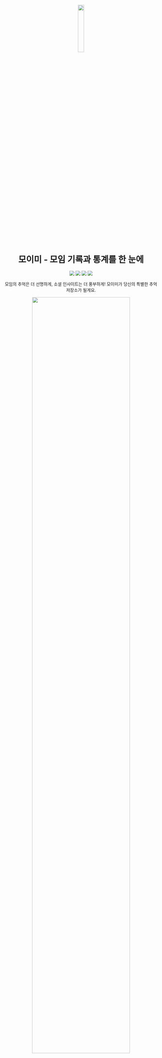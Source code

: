 <p align="center">
<img width="20%" src="https://github.com/user-attachments/assets/b7cc81a4-1f12-475e-af09-a2d125bcb8b7"/>
</p>

<h1 align="center">모이미 - 모임 기록과 통계를 한 눈에</h1>

<p align="center">

<p align="center">
<img src="https://img.shields.io/badge/kotlin-multiplatform-A97BFF.svg"/>
<img src="https://img.shields.io/badge/compose-multiplatform-5675DF.svg"/>
<img src="https://img.shields.io/badge/platform-android-green.svg"/>
<img src="https://img.shields.io/badge/platform-iOS-black.svg"/>
</p>
</p>

<p align="center">
모임의 추억은 더 선명하게, 소셜 인사이트는 더 풍부하게! 모이미가 당신의 특별한 추억 저장소가 될게요.
</p>

<p align="center">
  <img width="80%" src="https://github.com/user-attachments/assets/0c9af158-3214-4604-aac5-abc56b7795ab" />
</p>

<br>

# Key Features ✨
- 모임 일정 예약 및 공유
- 실시간 사진 촬영 및 공유
- 자동 추억 생성 및 추억 이미지 다운로드
- 통계로 보는 나의 모임

<br>

# Stacks 🔧
- Kotlin Multiplatform (JVM/Native)
- Compose Multiplatform
- MVVM Pattern
- [Voyager](https://github.com/adrielcafe/voyager) for navigation & ViewModel.
- [Koin](https://github.com/InsertKoinIO/koin) for dependency injection.
- [Ktor](https://github.com/ktorio/ktor) for networking.
- [Coil](https://github.com/coil-kt/coil) for loading images.
- [FileKit](https://github.com/vinceglb/FileKit) for file I/O.
- ...and thanks to other awesome libraries support multiplatform!

<br>

# Release 🎉
<a href='https://play.google.com/store/apps/details?id=team.capybara.moime&pcampaignid=pcampaignidMKT-Other-global-all-co-prtnr-py-PartBadge-Mar2515-1'><img width="20%" alt='Get it on Google Play' src='https://play.google.com/intl/en_us/badges/static/images/badges/en_badge_web_generic.png'/></a>
<br>
<img width="18%" src="https://github.com/user-attachments/assets/fe898348-9bb4-4a14-bef9-15c726a64d3c"/>

